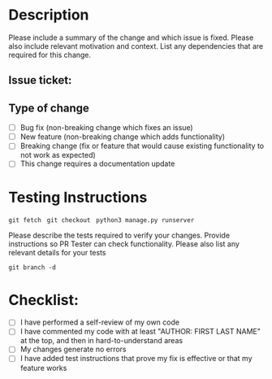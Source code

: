 # Description
Please include a summary of the change and which issue is fixed. Please also include relevant motivation and context. List any dependencies that are required for this change.

## Issue ticket:

## Type of change
- [ ] Bug fix (non-breaking change which fixes an issue)
- [ ] New feature (non-breaking change which adds functionality)
- [ ] Breaking change (fix or feature that would cause existing functionality to not work as expected)
- [ ] This change requires a documentation update

# Testing Instructions
`git fetch `
`git checkout `
`python3 manage.py runserver`

Please describe the tests required to verify your changes. Provide instructions so PR Tester can check functionality. Please also list any relevant details for your tests

`git branch -d `

# Checklist:
- [ ] I have performed a self-review of my own code
- [ ] I have commented my code with at least "AUTHOR: FIRST LAST NAME" at the top, and then in hard-to-understand areas
- [ ] My changes generate no errors
- [ ] I have added test instructions that prove my fix is effective or that my feature works
